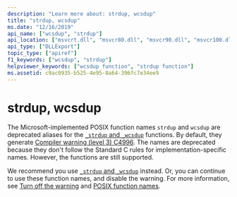 ```yaml
---
description: "Learn more about: strdup, wcsdup"
title: "strdup, wcsdup"
ms.date: "12/16/2019"
api_name: ["wcsdup", "strdup"]
api_location: ["msvcrt.dll", "msvcr80.dll", "msvcr90.dll", "msvcr100.dll", "msvcr100_clr0400.dll", "msvcr110.dll", "msvcr110_clr0400.dll", "msvcr120.dll", "msvcr120_clr0400.dll", "ucrtbase.dll"]
api_type: ["DLLExport"]
topic_type: ["apiref"]
f1_keywords: ["wcsdup", "strdup"]
helpviewer_keywords: ["wcsdup function", "strdup function"]
ms.assetid: c9ac0935-b525-4e95-8a64-396fc7e34ee9
---
```

# strdup, wcsdup

The Microsoft-implemented POSIX function names `strdup` and `wcsdup` are deprecated aliases for the [`_strdup` and `_wcsdup`](strdup-wcsdup-mbsdup.md) functions. By default, they generate [Compiler warning (level 3) C4996](../../error-messages/compiler-warnings/compiler-warning-level-3-c4996.md). The names are deprecated because they don't follow the Standard C rules for implementation-specific names. However, the functions are still supported.

We recommend you use [`_strdup` and `_wcsdup`](strdup-wcsdup-mbsdup.md) instead. Or, you can continue to use these function names, and disable the warning. For more information, see [Turn off the warning](../../error-messages/compiler-warnings/compiler-warning-level-3-c4996.md#turn-off-the-warning) and [POSIX function names](../../error-messages/compiler-warnings/compiler-warning-level-3-c4996.md#posix-function-names).
